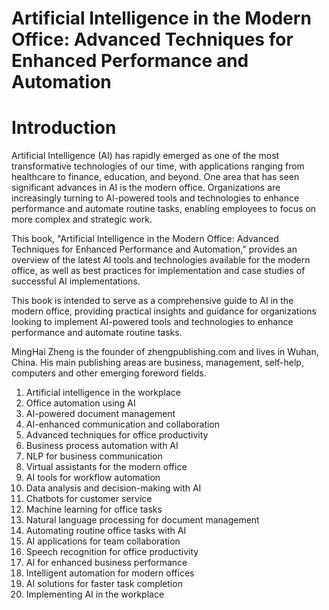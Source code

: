 # Artificial Intelligence in the Modern Office: Advanced Techniques for Enhanced Performance and Automation

# Introduction

Artificial Intelligence (AI) has rapidly emerged as one of the most transformative technologies of our time, with applications ranging from healthcare to finance, education, and beyond. One area that has seen significant advances in AI is the modern office. Organizations are increasingly turning to AI-powered tools and technologies to enhance performance and automate routine tasks, enabling employees to focus on more complex and strategic work.

This book, "Artificial Intelligence in the Modern Office: Advanced Techniques for Enhanced Performance and Automation," provides an overview of the latest AI tools and technologies available for the modern office, as well as best practices for implementation and case studies of successful AI implementations.

This book is intended to serve as a comprehensive guide to AI in the modern office, providing practical insights and guidance for organizations looking to implement AI-powered tools and technologies to enhance performance and automate routine tasks.

MingHai Zheng is the founder of zhengpublishing.com and lives in Wuhan, China. His main publishing areas are business, management, self-help, computers and other emerging foreword fields.



1. Artificial intelligence in the workplace
2. Office automation using AI
3. AI-powered document management
4. AI-enhanced communication and collaboration
5. Advanced techniques for office productivity
6. Business process automation with AI
7. NLP for business communication
8. Virtual assistants for the modern office
9. AI tools for workflow automation
10. Data analysis and decision-making with AI
11. Chatbots for customer service
12. Machine learning for office tasks
13. Natural language processing for document management
14. Automating routine office tasks with AI
15. AI applications for team collaboration
16. Speech recognition for office productivity
17. AI for enhanced business performance
18. Intelligent automation for modern offices
19. AI solutions for faster task completion
20. Implementing AI in the workplace


